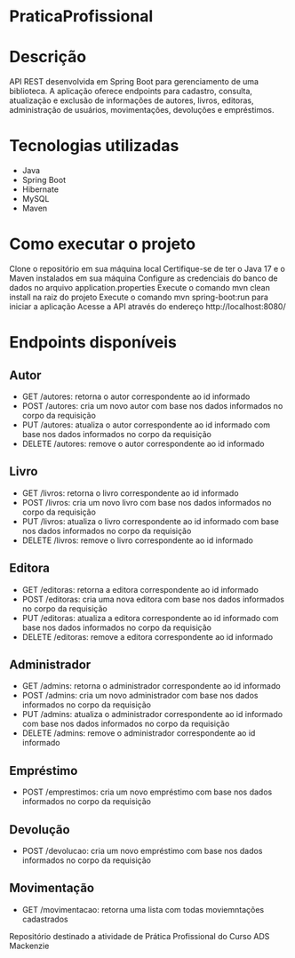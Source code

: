 # PraticaProfissional
# Descrição
API REST desenvolvida em Spring Boot para gerenciamento de uma biblioteca. A aplicação oferece endpoints para cadastro, consulta, atualização e exclusão de informações de autores, livros, editoras, administração de usuários, movimentações, devoluções e empréstimos. 

# Tecnologias utilizadas
- Java
- Spring Boot
- Hibernate
- MySQL
- Maven
# Como executar o projeto
Clone o repositório em sua máquina local
Certifique-se de ter o Java 17 e o Maven instalados em sua máquina
Configure as credenciais do banco de dados no arquivo application.properties
Execute o comando mvn clean install na raiz do projeto
Execute o comando mvn spring-boot:run para iniciar a aplicação
Acesse a API através do endereço http://localhost:8080/

# Endpoints disponíveis
## Autor
- GET /autores: retorna o autor correspondente ao id informado
- POST /autores: cria um novo autor com base nos dados informados no corpo da requisição
- PUT /autores: atualiza o autor correspondente ao id informado com base nos dados informados no corpo da requisição
- DELETE /autores: remove o autor correspondente ao id informado
## Livro
- GET /livros: retorna o livro correspondente ao id informado
- POST /livros: cria um novo livro com base nos dados informados no corpo da requisição
- PUT /livros: atualiza o livro correspondente ao id informado com base nos dados informados no corpo da requisição
- DELETE /livros: remove o livro correspondente ao id informado
## Editora
- GET /editoras: retorna a editora correspondente ao id informado
- POST /editoras: cria uma nova editora com base nos dados informados no corpo da requisição
- PUT /editoras: atualiza a editora correspondente ao id informado com base nos dados informados no corpo da requisição
- DELETE /editoras: remove a editora correspondente ao id informado
## Administrador
- GET /admins: retorna o administrador correspondente ao id informado
- POST /admins: cria um novo administrador com base nos dados informados no corpo da requisição
- PUT /admins: atualiza o administrador correspondente ao id informado com base nos dados informados no corpo da requisição
- DELETE /admins: remove o administrador correspondente ao id informado
## Empréstimo
- POST /emprestimos: cria um novo empréstimo com base nos dados informados no corpo da requisição
## Devolução
- POST /devolucao: cria um novo empréstimo com base nos dados informados no corpo da requisição
## Movimentação
- GET /movimentacao: retorna uma lista com todas moviemntações cadastrados





Repositório destinado a atividade de Prática Profissional do Curso ADS Mackenzie
